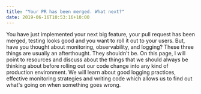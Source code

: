 ```yaml
---
title: "Your PR has been merged. What next?"
date: 2019-06-16T10:53:16+10:00
---
```


You have just implemented your next big feature, your pull request has been merged,  testing looks good and you want to roll it out to your users. But, have you thought about monitoring, observability, and logging?  These three things are usually an afterthought. They shouldn't be. On this page, I will point to resources and discuss about the things that we should always be thinking about before rolling out our code change into any kind of production environment. We will learn about good logging practices, effective monitoring strategies and writing code which allows us to find out what's going on when something goes wrong.

